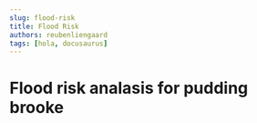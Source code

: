 ```yaml
---
slug: flood-risk
title: Flood Risk
authors: reubenliengaard
tags: [hola, docusaurus]
---
```


# Flood risk analasis for pudding brooke
